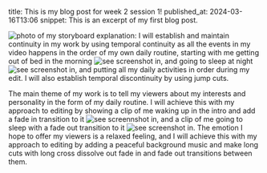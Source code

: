 
title: This is my blog post for week 2 session 1!
published_at: 2024-03-16T13:06
snippet: This is an excerpt of my first blog post.

![photo of my storyboard](/w01s1/storyboard_final.png)
explanation: 
I will establish and maintain continuity in my work by using temporal continuity as all the events in my video happens in the order of my own daily routine, starting with me getting out of bed in the morning ![see screenshot in](/w01s1/gettingoutofbed.png), and going to sleep at night ![see screenshot in](/w01s1/goingtosleep.png), and putting all my daily activities in order during my edit. I will also establish temporal discontinuity by using jump cuts.

The main theme of my work is to tell my viewers about my interests and personality in the form of my daily routine. I will achieve this with my approach to editing by showing a clip of me waking up in the intro and add a fade in transition to it ![see screennshot in](/w01s1/fadein.png), and a clip of me going to sleep with a fade out transition to it ![see screenshot in](/01s1/fadeout.png). The emotion I hope to offer my viewers is a relaxed feeling, and I will achieve this with my approach to editing by adding a peaceful background music and make long cuts with long cross dissolve out fade in and fade out transitions between them.

